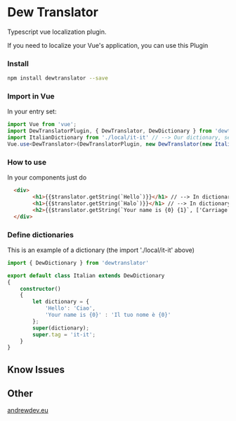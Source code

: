 # Dew Translator
Typescript vue localization plugin.

If you need to localize your Vue's application, you can use this Plugin

### Install

```bash
npm install dewtranslator --save
```

### Import in Vue
In your entry set:
```typescript
import Vue from 'vue';
import DewTranslatorPlugin, { DewTranslator, DewDictionary } from 'dewtranslator';
import ItalianDictionary from './local/it-it' // --> Our dictionary, see below
Vue.use<DewTranslator>(DewTranslatorPlugin, new DewTranslator(new ItalianDictionary()));

```
### How to use
In your components just do

```html
  <div>
        <h1>{{$translator.getString(`Hello`)}}</h1> // --> In dictionary Hello is 'Ciao', so it will print 'Ciao'
        <h1>{{$translator.getString(`Halo`)}}</h1> // --> In dictionary Halo doesn't exists, so it will print 'Halo?
        <h2>{{$translator.getString(`Your name is {0} {1}`, ['Carriage','Kato'])}}</h2> // -> This will print 'Your name is Carriage Kato' or if there is an equivalent in dictionary, for example: 'Il tuo nome è Carriage Kato'
  </div>
```

### Define dictionaries
This is an example of a dictionary (the import './local/it-it' above)

```typescript
import { DewDictionary } from 'dewtranslator'

export default class Italian extends DewDictionary
{
    constructor()
    {
        let dictionary = {
            'Hello': 'Ciao',
            'Your name is {0}' : 'Il tuo nome è {0}'
        };
        super(dictionary);
        super.tag = 'it-it';
    }
}
```

## Know Issues


## Other
[andrewdev.eu](https://www.andrewdev.eu)